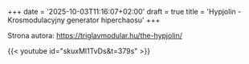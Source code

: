 +++
date = '2025-10-03T11:16:07+02:00'
draft = true
title = 'Hypjolin - Krosmodulacyjny generator hiperchaosu'
+++

Strona autora: https://triglavmodular.hu/the-hypjolin/

{{< youtube id="skuxMl1TvDs&t=379s" >}}
